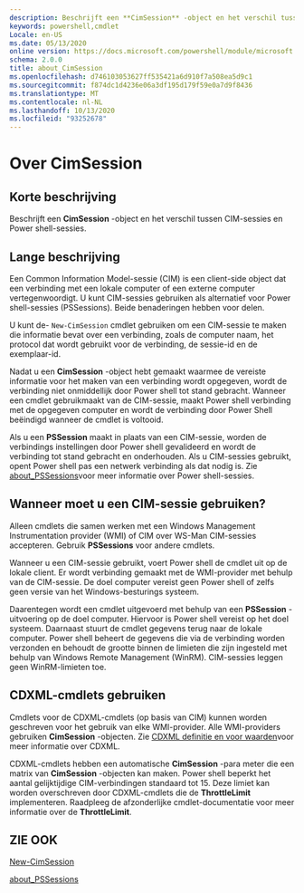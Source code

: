 ```yaml
---
description: Beschrijft een **CimSession** -object en het verschil tussen CIM-sessies en Power shell-sessies.
keywords: powershell,cmdlet
Locale: en-US
ms.date: 05/13/2020
online version: https://docs.microsoft.com/powershell/module/microsoft.powershell.core/about/about_cimsession?view=powershell-5.1&WT.mc_id=ps-gethelp
schema: 2.0.0
title: about_CimSession
ms.openlocfilehash: d746103053627ff535421a6d910f7a508ea5d9c1
ms.sourcegitcommit: f874dc1d4236e06a3df195d179f59e0a7d9f8436
ms.translationtype: MT
ms.contentlocale: nl-NL
ms.lasthandoff: 10/13/2020
ms.locfileid: "93252678"
---
```

# <a name="about-cimsession"></a>Over CimSession

## <a name="short-description"></a>Korte beschrijving
Beschrijft een **CimSession** -object en het verschil tussen CIM-sessies en Power shell-sessies.

## <a name="long-description"></a>Lange beschrijving

Een Common Information Model-sessie (CIM) is een client-side object dat een verbinding met een lokale computer of een externe computer vertegenwoordigt. U kunt CIM-sessies gebruiken als alternatief voor Power shell-sessies (PSSessions). Beide benaderingen hebben voor delen.

U kunt de- `New-CimSession` cmdlet gebruiken om een CIM-sessie te maken die informatie bevat over een verbinding, zoals de computer naam, het protocol dat wordt gebruikt voor de verbinding, de sessie-id en de exemplaar-id.

Nadat u een **CimSession** -object hebt gemaakt waarmee de vereiste informatie voor het maken van een verbinding wordt opgegeven, wordt de verbinding niet onmiddellijk door Power shell tot stand gebracht. Wanneer een cmdlet gebruikmaakt van de CIM-sessie, maakt Power shell verbinding met de opgegeven computer en wordt de verbinding door Power Shell beëindigd wanneer de cmdlet is voltooid.

Als u een **PSSession** maakt in plaats van een CIM-sessie, worden de verbindings instellingen door Power shell gevalideerd en wordt de verbinding tot stand gebracht en onderhouden. Als u CIM-sessies gebruikt, opent Power shell pas een netwerk verbinding als dat nodig is. Zie [about_PSSessions](about_PSSessions.md)voor meer informatie over Power shell-sessies.

## <a name="when-to-use-a-cim-session"></a>Wanneer moet u een CIM-sessie gebruiken?

Alleen cmdlets die samen werken met een Windows Management Instrumentation provider (WMI) of CIM over WS-Man CIM-sessies accepteren. Gebruik **PSSessions** voor andere cmdlets.

Wanneer u een CIM-sessie gebruikt, voert Power shell de cmdlet uit op de lokale client. Er wordt verbinding gemaakt met de WMI-provider met behulp van de CIM-sessie. De doel computer vereist geen Power shell of zelfs geen versie van het Windows-besturings systeem.

Daarentegen wordt een cmdlet uitgevoerd met behulp van een **PSSession** -uitvoering op de doel computer.
Hiervoor is Power shell vereist op het doel systeem. Daarnaast stuurt de cmdlet gegevens terug naar de lokale computer. Power shell beheert de gegevens die via de verbinding worden verzonden en behoudt de grootte binnen de limieten die zijn ingesteld met behulp van Windows Remote Management (WinRM). CIM-sessies leggen geen WinRM-limieten toe.

## <a name="using-cdxml-cmdlets"></a>CDXML-cmdlets gebruiken

Cmdlets voor de CDXML-cmdlets (op basis van CIM) kunnen worden geschreven voor het gebruik van elke WMI-provider. Alle WMI-providers gebruiken **CimSession** -objecten. Zie [CDXML definitie en voor waarden](/previous-versions/windows/desktop/wmi_v2/cdxml-overview)voor meer informatie over CDXML.

CDXML-cmdlets hebben een automatische **CimSession** -para meter die een matrix van **CimSession** -objecten kan maken. Power shell beperkt het aantal gelijktijdige CIM-verbindingen standaard tot 15. Deze limiet kan worden overschreven door CDXML-cmdlets die de **ThrottleLimit** implementeren. Raadpleeg de afzonderlijke cmdlet-documentatie voor meer informatie over de **ThrottleLimit**.

## <a name="see-also"></a>ZIE OOK

[New-CimSession](xref:CimCmdlets.New-CimSession)

[about_PSSessions](about_PSSessions.md)
